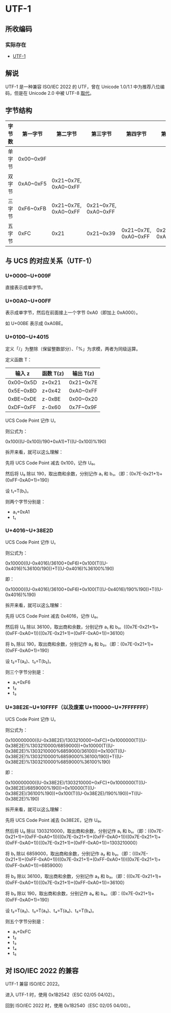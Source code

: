 # UTF-1
## 所收编码
### 实际存在
- [UTF-1](https://web.archive.org/web/20130423014856/http://www.itscj.ipsj.or.jp/ISO-IR/178.pdf)

## 解说
UTF-1 是一种兼容 ISO/IEC 2022 的 UTF，曾在 Unicode 1.0/1.1 中为推荐八位编码，但是在 Unicode 2.0 中被 UTF-8 [取代](https://www.unicode.org/versions/Unicode2.0.0/appC.pdf)。

## 字节结构
|字节数|第一字节|第二字节|第三字节|第四字节|第五字节|码位数|注释|
|-|-|-|-|-|-|-|-|
|单字节|0x00\~0x9F|||||160||
|双字节|0xA0\~0xF5|0x21\~0x7E, 0xA0\~0xFF||||16246||
|三字节|0xF6\~0xFB|0x21\~0x7E, 0xA0\~0xFF|0x21\~0x7E, 0xA0\~0xFF|||214552||
|五字节|0xFC|0x21|0x21\~0x39|0x21\~0x7E, 0xA0\~0xFF|0x21\~0x7E, 0xA0\~0xFF|881106||

## 与 UCS 的对应关系（UTF-1）
### U+0000\~U+009F
直接表示成单字节。

### U+00A0\~U+00FF
表示成单字节，然后在前面接上一个字节 0xA0（即加上 0xA000）。

如 U+00BE 表示成 0xA0BE。

### U+0100\~U+4015
定义「/」为整除（保留整数部分）、「%」为求模，两者为同级运算。

定义函数 T：

|输入 z|函数 T(z)|输出 T(z)|
|-|-|-|
|0x00\~0x5D|z+0x21|0x21\~0x7E|
|0x5E\~0xBD|z+0x42|0xA0\~0xFF|
|0xBE\~0xDE|z-0xBE|0x00\~0x20|
|0xDF\~0xFF|z-0x60|0x7F\~0x9F|

UCS Code Point 记作 U。

则公式为：

0x100((U-0x100)/190+0xA1)+T((U-0x100)%190)

拆开来看，就可以这么理解：

先将 UCS Code Point 减去 0x100，记作 U₀。

然后将 U₀ 除以 190，取出商和余数，分别记作 a₁ 和 b₁。（即：(0x7E-0x21+1)+(0xFF-0xA0+1)=190）

设 t₁=T(b₁)。

则两个字节分别是：
- a₁+0xA1
- t₁

### U+4016\~U+38E2D
UCS Code Point 记作 U。

则公式为：

0x10000((U-0x4016)/36100+0xF6)+0x100(T((U-0x4016)%36100/190))+T((U-0x4016)%36100%190)

即：

0x10000((U-0x4016)/36100+0xF6)+0x100(T((U-0x4016)/190%190))+T((U-0x4016)%190)

拆开来看，就可以这么理解：

先将 UCS Code Point 减去 0x4016，记作 U₀。

然后将 U₀ 除以 36100，取出商和余数，分别记作 a₁ 和 b₁。((0x7E-0x21+1)+(0xFF-0xA0+1))((0x7E-0x21+1)+(0xFF-0xA0+1))=36100）

将 b₁ 除以 190，取出商和余数，分别记作 a₂ 和 b₂。（即：(0x7E-0x21+1)+(0xFF-0xA0+1)=190）

设 t₂=T(a₂)、t₃=T(b₂)。

则三个字节分别是：
- a₁+0xF6
- t₂
- t₃

### U+38E2E\~U+10FFFF（以及废案 U+110000\~U+7FFFFFFF）
UCS Code Point 记作 U。

则公式为：

0x100000000((U-0x38E2E)/1303210000+0xFC)+0x1000000(T((U-0x38E2E)%1303210000/6859000))+0x10000(T((U-0x38E2E)%1303210000%6859000/36100))+0x100(T((U-0x38E2E)%1303210000%6859000%36100/190))+T((U-0x38E2E)%1303210000%6859000%36100%190)

即：

0x100000000((U-0x38E2E)/1303210000+0xFC)+0x1000000(T((U-0x38E2E)/6859000%190))+0x10000(T((U-0x38E2E)/36100%190))+0x100(T((U-0x38E2E)/190%190))+T((U-0x38E2E)%190)

拆开来看，就可以这么理解：

先将 UCS Code Point 减去 0x38E2E，记作 U₀。

然后将 U₀ 除以 1303210000，取出商和余数，分别记作 a₁ 和 b₁。（即：((0x7E-0x21+1)+(0xFF-0xA0+1))((0x7E-0x21+1)+(0xFF-0xA0+1))((0x7E-0x21+1)+(0xFF-0xA0+1))((0x7E-0x21+1)+(0xFF-0xA0+1))=1303210000）

将 b₁ 除以 6859000，取出商和余数，分别记作 a₂ 和 b₂。（即：((0x7E-0x21+1)+(0xFF-0xA0+1))((0x7E-0x21+1)+(0xFF-0xA0+1))((0x7E-0x21+1)+(0xFF-0xA0+1))=6859000）

将 b₂ 除以 36100，取出商和余数，分别记作 a₃ 和 b₃。（即：((0x7E-0x21+1)+(0xFF-0xA0+1))((0x7E-0x21+1)+(0xFF-0xA0+1))=36100）

将 b₃ 除以 190，取出商和余数，分别记作 a₄ 和 b₄。（即：(0x7E-0x21+1)+(0xFF-0xA0+1)=190）

设 t₂=T(a₂)、t₃=T(a₃)、t₄=T(a₄)、t₅=T(b₄)。

则五个字节分别是：
- a₁+0xFC
- t₂
- t₃
- t₄
- t₅

## 对 ISO/IEC 2022 的兼容
UTF-1 兼容 ISO/IEC 2022。

进入 UTF-1 时，使用 0x1B2542（ESC 02/05 04/02）。

回到 ISO/IEC 2022 时，使用 0x1B2540（ESC 02/05 04/00）。
